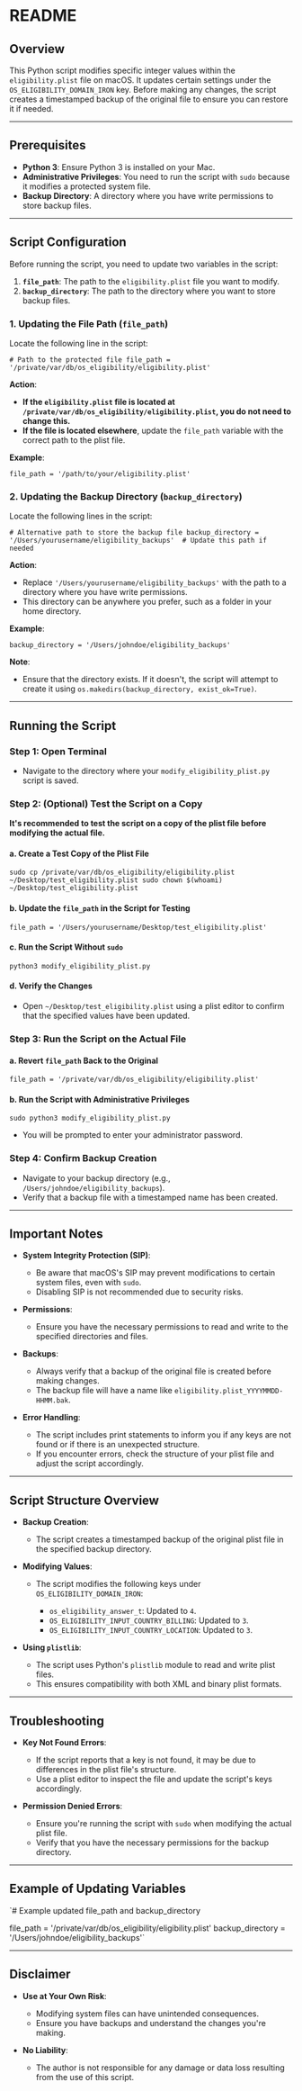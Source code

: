 
# README

## Overview

This Python script modifies specific integer values within the `eligibility.plist` file on macOS. It updates certain settings under the `OS_ELIGIBILITY_DOMAIN_IRON` key. Before making any changes, the script creates a timestamped backup of the original file to ensure you can restore it if needed.

----------

## Prerequisites

-   **Python 3**: Ensure Python 3 is installed on your Mac.
-   **Administrative Privileges**: You need to run the script with `sudo` because it modifies a protected system file.
-   **Backup Directory**: A directory where you have write permissions to store backup files.

----------

## Script Configuration

Before running the script, you need to update two variables in the script:

1.  **`file_path`**: The path to the `eligibility.plist` file you want to modify.
2.  **`backup_directory`**: The path to the directory where you want to store backup files.

### 1. Updating the File Path (`file_path`)

Locate the following line in the script:

`# Path to the protected file
file_path = '/private/var/db/os_eligibility/eligibility.plist'` 

**Action**:

-   **If the `eligibility.plist` file is located at `/private/var/db/os_eligibility/eligibility.plist`, you do not need to change this.**
-   **If the file is located elsewhere**, update the `file_path` variable with the correct path to the plist file.

**Example**:

`file_path = '/path/to/your/eligibility.plist'` 

### 2. Updating the Backup Directory (`backup_directory`)

Locate the following lines in the script:

`# Alternative path to store the backup file
backup_directory = '/Users/yourusername/eligibility_backups'  # Update this path if needed` 

**Action**:

-   Replace `'/Users/yourusername/eligibility_backups'` with the path to a directory where you have write permissions.
-   This directory can be anywhere you prefer, such as a folder in your home directory.

**Example**:

`backup_directory = '/Users/johndoe/eligibility_backups'` 

**Note**:

-   Ensure that the directory exists. If it doesn't, the script will attempt to create it using `os.makedirs(backup_directory, exist_ok=True)`.

----------

## Running the Script

### Step 1: Open Terminal

-   Navigate to the directory where your `modify_eligibility_plist.py` script is saved.

### Step 2: (Optional) Test the Script on a Copy

**It's recommended to test the script on a copy of the plist file before modifying the actual file.**

#### a. Create a Test Copy of the Plist File

`sudo cp /private/var/db/os_eligibility/eligibility.plist ~/Desktop/test_eligibility.plist
sudo chown $(whoami) ~/Desktop/test_eligibility.plist` 

#### b. Update the `file_path` in the Script for Testing

`file_path = '/Users/yourusername/Desktop/test_eligibility.plist'` 

#### c. Run the Script Without `sudo`

`python3 modify_eligibility_plist.py` 

#### d. Verify the Changes

-   Open `~/Desktop/test_eligibility.plist` using a plist editor to confirm that the specified values have been updated.

### Step 3: Run the Script on the Actual File

#### a. Revert `file_path` Back to the Original

`file_path = '/private/var/db/os_eligibility/eligibility.plist'` 

#### b. Run the Script with Administrative Privileges

`sudo python3 modify_eligibility_plist.py` 

-   You will be prompted to enter your administrator password.

### Step 4: Confirm Backup Creation

-   Navigate to your backup directory (e.g., `/Users/johndoe/eligibility_backups`).
-   Verify that a backup file with a timestamped name has been created.

----------

## Important Notes

-   **System Integrity Protection (SIP)**:
    
    -   Be aware that macOS's SIP may prevent modifications to certain system files, even with `sudo`.
    -   Disabling SIP is not recommended due to security risks.
-   **Permissions**:
    
    -   Ensure you have the necessary permissions to read and write to the specified directories and files.
-   **Backups**:
    
    -   Always verify that a backup of the original file is created before making changes.
    -   The backup file will have a name like `eligibility.plist_YYYYMMDD-HHMM.bak`.
-   **Error Handling**:
    
    -   The script includes print statements to inform you if any keys are not found or if there is an unexpected structure.
    -   If you encounter errors, check the structure of your plist file and adjust the script accordingly.

----------

## Script Structure Overview

-   **Backup Creation**:
    
    -   The script creates a timestamped backup of the original plist file in the specified backup directory.
-   **Modifying Values**:
    
    -   The script modifies the following keys under `OS_ELIGIBILITY_DOMAIN_IRON`:
        
        -   `os_eligibility_answer_t`: Updated to `4`.
        -   `OS_ELIGIBILITY_INPUT_COUNTRY_BILLING`: Updated to `3`.
        -   `OS_ELIGIBILITY_INPUT_COUNTRY_LOCATION`: Updated to `3`.
-   **Using `plistlib`**:
    
    -   The script uses Python's `plistlib` module to read and write plist files.
    -   This ensures compatibility with both XML and binary plist formats.

----------

## Troubleshooting

-   **Key Not Found Errors**:
    
    -   If the script reports that a key is not found, it may be due to differences in the plist file's structure.
    -   Use a plist editor to inspect the file and update the script's keys accordingly.
-   **Permission Denied Errors**:
    
    -   Ensure you're running the script with `sudo` when modifying the actual plist file.
    -   Verify that you have the necessary permissions for the backup directory.

----------

## Example of Updating Variables

`# Example updated file_path and backup_directory

file_path = '/private/var/db/os_eligibility/eligibility.plist'
backup_directory = '/Users/johndoe/eligibility_backups'` 

----------

## Disclaimer

-   **Use at Your Own Risk**:
    
    -   Modifying system files can have unintended consequences.
    -   Ensure you have backups and understand the changes you're making.
-   **No Liability**:
    
    -   The author is not responsible for any damage or data loss resulting from the use of this script.